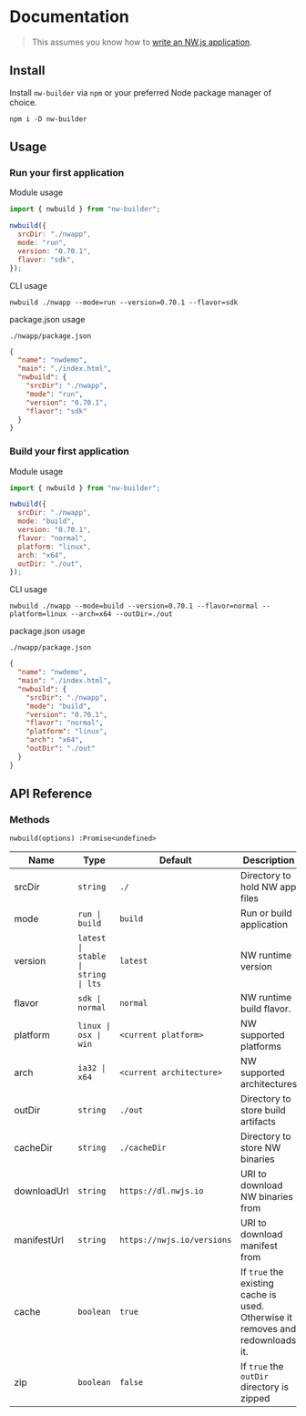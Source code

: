 # Documentation

> This assumes you know how to [write an NW.js application](https://nwjs.readthedocs.io/en/latest/For%20Users/Getting%20Started/).

## Install

Install `nw-builder` via `npm` or your preferred Node package manager of choice.

```shell
npm i -D nw-builder
```

## Usage

### Run your first application

Module usage

```javascript
import { nwbuild } from "nw-builder";

nwbuild({
  srcDir: "./nwapp",
  mode: "run",
  version: "0.70.1",
  flavor: "sdk",
});
```

CLI usage

```shell
nwbuild ./nwapp --mode=run --version=0.70.1 --flavor=sdk
```

package.json usage

`./nwapp/package.json`

```json
{
  "name": "nwdemo",
  "main": "./index.html",
  "nwbuild": {
    "srcDir": "./nwapp",
    "mode": "run",
    "version": "0.70.1",
    "flavor": "sdk"
  }
}
```

### Build your first application

Module usage

```javascript
import { nwbuild } from "nw-builder";

nwbuild({
  srcDir: "./nwapp",
  mode: "build",
  version: "0.70.1",
  flavor: "normal",
  platform: "linux",
  arch: "x64",
  outDir: "./out",
});
```

CLI usage

```shell
nwbuild ./nwapp --mode=build --version=0.70.1 --flavor=normal --platform=linux --arch=x64 --outDir=./out
```

package.json usage

`./nwapp/package.json`

```json
{
  "name": "nwdemo",
  "main": "./index.html",
  "nwbuild": {
    "srcDir": "./nwapp",
    "mode": "build",
    "version": "0.70.1",
    "flavor": "normal",
    "platform": "linux",
    "arch": "x64",
    "outDir": "./out"
  }
}
```

## API Reference

### Methods

`nwbuild(options) :Promise<undefined>`

| Name        | Type                                | Default                    | Description                                                                    |
| ----------- | ----------------------------------- | -------------------------- | ------------------------------------------------------------------------------ |
| srcDir      | `string`                            | `./`                       | Directory to hold NW app files                                                 |
| mode        | `run \| build`                      | `build`                    | Run or build application                                                       |
| version     | `latest \| stable \| string \| lts` | `latest`                   | NW runtime version                                                             |
| flavor      | `sdk \| normal`                     | `normal`                   | NW runtime build flavor.                                                       |
| platform    | `linux \| osx \| win`               | `<current platform>`       | NW supported platforms                                                         |
| arch        | `ia32 \| x64`                       | `<current architecture>`   | NW supported architectures                                                     |
| outDir      | `string`                            | `./out`                    | Directory to store build artifacts                                             |
| cacheDir    | `string`                            | `./cacheDir`               | Directory to store NW binaries                                                 |
| downloadUrl | `string`                            | `https://dl.nwjs.io`       | URI to download NW binaries from                                               |
| manifestUrl | `string`                            | `https://nwjs.io/versions` | URI to download manifest from                                                  |
| cache       | `boolean`                           | `true`                     | If `true` the existing cache is used. Otherwise it removes and redownloads it. |
| zip         | `boolean`                           | `false`                    | If `true` the `outDir` directory is zipped                                     |
